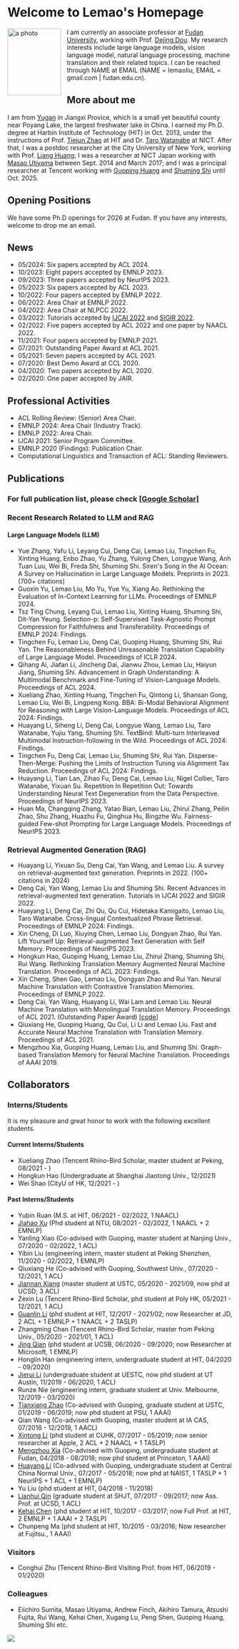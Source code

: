 # Welcome to Lemao's Homepage


<img align="left" src="homepage_lemao.jpg" width=120 height=150 alt="a photo" style="padding-right:10px">

I am currently an associate professor at [Fudan University](https://www.fudan.edu.cn/), working with Prof. [Dejing Dou](http://ix.cs.uoregon.edu/~dou/index.html). My research interests include large language models, vision language model, natural language processing, machine translation and their related topics. I can be reached through NAME at EMAIL (NAME = lemaoliu, EMAIL = gmail.com | fudan.edu.cn).
<!---
I am a member of [LAT group](lat.md) and you can reach me through NAME at gmail dot com (NAME=lemaoliu).
--->




## More about me

I am from [Yugan](https://zh.wikipedia.org/zh-cn/%E4%BD%99%E5%B9%B2%E5%8E%BF) in Jiangxi Provice, which is a small yet beautiful county near Poyang Lake, the largest freshwater lake in China. 
I earned my Ph.D. degree at Harbin Institute of Technology (HIT) in Oct. 2013, under the instructions of Prof. [Tiejun Zhao](http://encs.hit.edu.cn/2016/0229/c5511a144140/page.htm) at HIT and Dr. [Taro Watanabe](https://sites.google.com/site/tarowtnb/) at NICT. After that, I was a postdoc researcher at the City University of New York, working with Prof. [Liang Huang](https://web.engr.oregonstate.edu/~huanlian/); I was a researcher at NICT Japan working with [Masao Utiyama](https://www2.nict.go.jp/astrec-att/member/mutiyama/) between Sept. 2014 and March 2017; and
I was a principal researcher at Tencent working with [Guoping Huang](https://scholar.google.com/citations?user=xSkkA7UAAAAJ&hl=en) and [Shuming Shi](https://scholar.google.com/citations?user=Lg31AKMAAAAJ&hl=en) until Oct. 2025. 


## Opening Positions

We have some Ph.D openings for 2026 at Fudan. If you have any interests, welcome to drop me an email.
<!---
We have some intern positions available at NLP center, Tencent AI Lab. If you have any interests, welcome to drop me an email. 
--->

## News
- 05/2024: Six papers accepted by ACL 2024. 
- 10/2023: Eight papers accepted by EMNLP 2023. 
- 09/2023: Three papers accepted by NeurIPS 2023. 
- 05/2023: Six papers accepted by ACL 2023.  
- 10/2022: Four papers accepted by EMNLP 2022.  
- 06/2022: Area Chair at EMNLP 2022.
- 04/2022: Area Chair at NLPCC 2022.
- 03/2022: Tutorials accepted by [IJCAI 2022](https://ijcai-22.org/tutorials/) and [SIGIR 2022](https://sigir.org/sigir2022/program/tutorials/).
- 02/2022: Five papers accepted by ACL 2022 and one paper by NAACL 2022.
- 11/2021: Four papers accepted by EMNLP 2021.
- 07/2021: Outstanding Paper Award at ACL 2021. 
- 05/2021: Seven papers accepted by ACL 2021. 
- 07/2020: Best Demo Award at CCL 2020. 
- 04/2020: Two papers accepted by ACL 2020.
- 02/2020: One paper accepted by JAIR.





## Professional Activities
- ACL Rolling Review: (Senior) Area Chair.
- EMNLP 2024: Area Chair (Industry Track).
- EMNLP 2022: Area Chair.
- IJCAI 2021: Senior Program Committee. 
- EMNLP 2020 (Findings): Publication Chair.
- Computational Linguistics and Transaction of ACL: Standing Reviewers.

## Publications
### For full publication list, please check [[Google Scholar]](https://scholar.google.com/citations?user=lCvNOg4AAAAJ&hl=en)
<!---
[[ACL Anthology]](https://aclanthology.org/people/l/lemao-liu/)  [[DBLP]](https://dblp.org/pid/41/10887.html) and see [publications before 2024](publications.md).
--->
### Recent Research Related to LLM and RAG

#### Large Language Models (LLM)
- Yue Zhang, Yafu Li, Leyang Cui, Deng Cai, Lemao Liu, Tingchen Fu, Xinting Huang, Enbo Zhao, Yu Zhang, Yulong Chen, Longyue Wang, Anh Tuan Luu, Wei Bi, Freda Shi, Shuming Shi. Siren's Song in the AI Ocean: A Survey on Hallucination in Large Language Models. Preprints in 2023. (700+ citations)
- Guoxin Yu, Lemao Liu, Mo Yu, Yue Yu, Xiang Ao. Rethinking the Evaluation of In-Context Learning for LLMs. Proceedings of EMNLP 2024.
- Tsz Ting Chung, Leyang Cui, Lemao Liu, Xinting Huang, Shuming Shi, Dit-Yan Yeung. Selection-p: Self-Supervised Task-Agnostic Prompt Compression for Faithfulness and Transferability. Proceedings of EMNLP 2024: Findings.
- Tingchen Fu, Lemao Liu, Deng Cai, Guoping Huang, Shuming Shi, Rui Yan. The Reasonableness Behind Unreasonable Translation Capability of Large Language Model. Proceedings of ICLR 2024.
- Qihang Ai, Jiafan Li, Jincheng Dai, Jianwu Zhou, Lemao Liu, Haiyun Jiang, Shuming Shi. Advancement in Graph Understanding: A Multimodal Benchmark and Fine-Tuning of Vision-Language Models. Proceedings of ACL 2024.
- Xueliang Zhao, Xinting Huang, Tingchen Fu, Qintong Li, Shansan Gong, Lemao Liu, Wei Bi, Lingpeng Kong. BBA: Bi-Modal Behavioral Alignment for Reasoning with Large Vision-Language Models. Proceedings of ACL 2024: Findings.
- Huayang Li, Siheng Li, Deng Cai, Longyue Wang, Lemao Liu, Taro Watanabe, Yujiu Yang, Shuming Shi. TextBind: Multi-turn Interleaved Multimodal Instruction-following in the Wild. Proceedings of ACL 2024: Findings.
- Tingchen Fu, Deng Cai, Lemao Liu, Shuming Shi, Rui Yan. Disperse-Then-Merge: Pushing the Limits of Instruction Tuning via Alignment Tax Reduction. Proceedings of ACL 2024: Findings.
- Huayang Li, Tian Lan, Zihao Fu, Deng Cai, Lemao Liu, Nigel Collier, Taro Watanabe, Yixuan Su. Repetition In Repetition Out: Towards Understanding Neural Text Degeneration from the Data Perspective. Proceedings of NeurIPS 2023.
- Huan Ma, Changqing Zhang, Yatao Bian, Lemao Liu, Zhirui Zhang, Peilin Zhao, Shu Zhang, Huazhu Fu, Qinghua Hu, Bingzhe Wu. Fairness-guided Few-shot Prompting for Large Language Models. Proceedings of NeurIPS 2023.


### Retrieval Augmented Generation (RAG)
- Huayang Li, Yixuan Su, Deng Cai, Yan Wang, and Lemao Liu. A survey on retrieval-augmented text generation. Preprints in 2022. (100+ citations in 2024)
- Deng Cai, Yan Wang, Lemao Liu and Shuming Shi. Recent Advances in retrieval-augmented text generation. Tutorials in IJCAI 2022 and SIGIR 2022.
- Huayang Li, Deng Cai, Zhi Qu, Qu Cui, Hidetaka Kamigaito, Lemao Liu, Taro Watanabe. Cross-lingual Contextualized Phrase Retrieval. Proceedings of EMNLP 2024: Findings.
- Xin Cheng, Di Luo, Xiuying Chen, Lemao Liu, Dongyan Zhao, Rui Yan. Lift Yourself Up: Retrieval-augmented Text Generation with Self Memory. Proceedings of NeurIPS 2023.
- Hongkun Hao, Guoping Huang, Lemao Liu, Zhirui Zhang, Shuming Shi, Rui Wang. Rethinking Translation Memory Augmented Neural Machine Translation. Proceedings of ACL 2023: Findings.
- Xin Cheng, Shen Gao, Lemao Liu, Dongyan Zhao and Rui Yan. Neural Machine Translation with Contrastive Translation Memories. Proceedings of EMNLP 2022.
- Deng Cai, Yan Wang, Huayang Li, Wai Lam and Lemao Liu. Neural Machine Translation with Monolingual Translation Memory. Proceedings of ACL 2021. (Outstanding Paper Award) [[code](https://github.com/lemaoliu/copyisallyouneed-1)]
- Qiuxiang He, Guoping Huang, Qu Cui, Li Li and Lemao Liu. Fast and Accurate Neural Machine Translation with Translation Memory. Proceedings of ACL 2021. 
- Mengzhou Xia, Guoping Huang, Lemao Liu, and Shuming Shi. Graph-based Translation Memory for Neural Machine Translation. Proceedings of AAAI 2019. 

<!---
- Lingfeng Shen, Lemao Liu, Haiyun Jiang and Shuming Shi. On the Evaluation Metrics for Paraphrase Generation. Proceedings of EMNLP 2022. [[code](https://github.com/shadowkiller33/ParaScore)]

- Deng Cai, Yan Wang, Huayang Li, Wai Lam and Lemao Liu. Neural Machine Translation with Monolingual Translation Memory. Proceedings of ACL 2021. (Outstanding Paper Award) [[code](https://github.com/lemaoliu/copyisallyouneed-1)]

- Jierui Li, Lemao Liu, Huayang Li, Guanlin Li, Guoping Huang and Shuming Shi. Evaluating Explanation Methods for Neural Machine Translation. Proceedings of ACL 2020.

- Xintong Li, Guanlin Li, Lemao Liu, Max Meng and Shuming Shi. On the Word Alignment from Neural Machine Translation. Proceedings of ACL 2019. 

- Lemao Liu, Masao Utiyama, Andrew Finch, Eiichiro Sumita. Neural Machine Translation with Supervised Attention. In Proceedings of COLING 2016. [[paper](http://aclweb.org/anthology/C/C16/C16-1291.pdf)]

- Lemao Liu, Liang Huang. Search-aware Tuning for Machine Translation. In Proceedings of EMNLP 2014. [[paper](http://aclweb.org/anthology/D/D14/D14-1209.pdf)]

- Lemao Liu, Taro Watanabe, Eiichiro Sumita, Tiejun Zhao. Additive Neural Networks for Statistical Machine Translation. In Proceedings of ACL 2013. [[paper](http://www.aclweb.org/anthology/P13-1078)]

- Lemao Liu, Hailong Cao, Taro Watanabe, Tiejun Zhao, Mo Yu, Conghui Zhu. Locally Training the Log-linear Model for SMT. In Proceedings of EMNLP-CoNLL 2012. [[paper](http://www.aclweb.org/anthology/D12-1037)]
--->

## Collaborators

### Interns/Students
It is my pleasure and great honor to work with the following excellent students.

#### Current Interns/Students
- Xueliang Zhao (Tencent Rhino-Bird Scholar, master student at Peking, 08/2021 - )
- Hongkun Hao (Undergraduate at Shanghai Jiaotong Univ., 12/2021)
- Wei Shao (CityU of HK, 12/2021 - )


#### Past Interns/Students
- Yubin Ruan (M.S. at HIT, 06/2021 - 02/2022, 1 NAACL)
- [Jiahao Xu](https://scholar.google.com/citations?user=FlsBVrIAAAAJ&hl=zh-CN) (Phd student at NTU, 08/2021 - 02/2022, 1 NAACL + 2 EMNLP)
- Yanling Xiao (Co-advised with Guoping, master student at Nanjing Univ., 07/2020 - 02/2022, 1 ACL)
- Yibin Liu (engineering intern, master student at Peking Shenzhen, 11/2020 - 02/2022, 1 EMNLP)
- Qiuxiang He (Co-advised with Guoping, Southwest Univ., 07/2020 - 12/2021, 1 ACL)
- [Jiannan Xiang](https://szxiangjn.github.io/) (master student at USTC, 05/2020 - 2021/09, now phd at UCSD;  3 ACL)
- Zexin Lu (Tencent Rhino-Bird Scholar, phd student at Poly HK, 05/2021 - 12/2021, 1 ACL)
- [Guanlin Li](https://epsilon-lee.github.io/) (phd student at HIT, 12/2017 - 2021/02; now Researcher at JD, 2 ACL + 1 EMNLP + 1 NAACL + 2 TASLP)
- Zhangming Chan (Tencent Rhino-Bird Scholar, master from Peking Univ., 05/2020 - 2021/01, 1 ACL)
- [Jing Qian](https://jing-qian.github.io/) (phd student at UCSB, 06/2020 - 09/2020; now Researcher at Microsoft, 1 EMNLP)
- Honglin Han (engineering intern, undergraduate student at HIT, 04/2020 - 09/2020)
- [Jierui Li](https://lijierui.github.io/) (undergraduate student at UESTC, now phd student at UT Austin, 11/2019 - 06/2020, 1 ACL)
- Runze Nie (engineering intern, graduate student at Univ. Melbourne, 12/2019 - 03/2020)
- [Tianxiang Zhao](https://tianxiangzhao.github.io/) (Co-advised with Guoping, graduate student at USTC, 01/2019 - 06/2019; now phd student at PSU, 1 AAAI)
- Qian Wang (Co-advised with Guoping, master student at IA CAS, 07/2018 - 12/2019, 1 AACL)
- [Xintong Li](https://znculee.github.io/) (phd student at CUHK, 07/2017 - 05/2019; now senior researcher at Apple, 2 ACL + 2 NAACL + 1 TASLP)
- [Mengzhou Xia](https://xiamengzhou.github.io/) (Co-advised with Guoping, undergraduate student at Fudan, 04/2018 - 08/2018; now phd student at Princeton, 1 AAAI)
- [Huayang Li](https://sites.google.com/view/huayangli) (Co-adivsed with Guoping, undergraduate student at Central China Normal Univ., 07/2017 - 05/2018; now phd at NAIST, 1 TASLP + 1 NeurIPS + 1 ACL + 1 EMNLP)
- Yu Liu (phd student at HIT, 04/2018 - 11/2018)
- [Lianhui Qin](http://lianhui.ucsd.edu/) (graduate student at SHJT, 07/2017 - 09/2017; now Ass. Prof. at UCSD, 1 ACL) 
- [Kehai Chen](https://chenkehai.github.io/) (phd student at HIT, 10/2017 - 03/2017; now Full Prof. at HIT, 2 EMNLP + 1 AAAI + 2 TASLP)
- Chunpeng Ma (phd student at HIT, 10/2015 - 03/2016; Now researcher at Fujitsu., 1 AAAI) 


### Visitors


- Conghui Zhu (Tencent Rhino-Bird Visiting Prof. from HIT, 06/2019 - 01/2020)


### Colleagues 
- Eiichiro Sumita, Masao Utiyama, Andrew Finch, Akihiro Tamura, Atsushi Fujita, Rui Wang, Kehai Chen, Xugang Lu, Peng Shen, Guoping Huang, Shuming Shi etc.

<body> <a href="https://clustrmaps.com/site/1bsfu" title="Visit tracker"><img src="//www.clustrmaps.com/map_v2.png?d=uharu5zne9WqbPWV-rBH9K0U1okF8pSmQx1gwD8Jomo&cl=ffffff"></a> </body>
